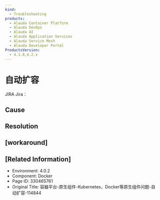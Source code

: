 ```yaml
---
kind:
  - Troubleshooting
products:
  - Alauda Container Platform
  - Alauda DevOps
  - Alauda AI
  - Alauda Application Services
  - Alauda Service Mesh
  - Alauda Developer Portal
ProductsVersion:
  - 4.1.0,4.2.x
---
```

<!-- A type of document that involves encountering a fault, diagnosing it, performing root cause analysis, and providing solutions. -->

# 自动扩容

JIRA Jira：

## Cause

## Resolution

## [workaround]

## [Related Information]
- Environment: 4.0.2
- Component: Docker
- Page ID: 330465761
- Original Title: 容器平台-原生组件-Kubernetes，Docker等原生组件问题-自动扩容-114844
